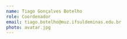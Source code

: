 ```yaml
---
name: Tiago Gonçalves Botelho
role: Coordenador
email: tiago.botelho@muz.ifsuldeminas.edu.br
photo: avatar.jpg
---
```

